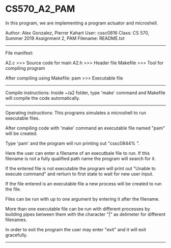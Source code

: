 # CS570_A2_PAM
In this program, we are implementing a program actuator and microshell.

Author: Alex Gonzalez, Pierrer Kahart
User: cssc0816
Class: CS 570, Summer 2019
Assignment 2, PAM
Filename: README.txt

*********************************************************************************************

File manifest:

A2.c >>> Source code for main
A2.h >>> Header file
Makefile >>> Tool for compiling program

After compiling using Makefile:
pam >>> Executable file

*********************************************************************************************

Compile instructions:
Inside ~/a2 folder, type 'make' command and Makefile will compile the code automatically.

*********************************************************************************************

Operating instructions:
This programs simulates a microshell to run executable files.

After compiling code with 'make' command an executable file named "pam" will be created.

Type 'pam' and the program will run printing out "cssc0844% ".

Here the user can enter a filename of an executbale file to run. If this filename is not a
fully qualified path name the program will search for it. 

If the entered file is not executable the program will print out "Unable to execute command"
and rerturn to first state to wait for new user input.

If the file entered is an executable file a new process will be created to run the file.

Files can be run with up to one argument by entering it after the filename.

More than one executable file can be run with different processes by building pipes between
them with the character "|" as delimeter for different filenames.

In order to exit the program the user may enter "exit" and it will exit gracefully.

*********************************************************************************************


